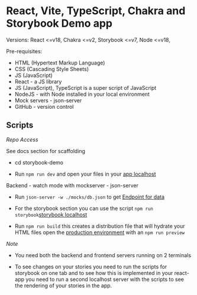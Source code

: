 # React, Vite, TypeScript, Chakra and Storybook Demo app

Versions: React <=v18, Chakra <=v2,  Storybook <=v7, Node <=v18,

Pre-requisites:

- HTML (Hypertext Markup Language)
- CSS (Cascading Style Sheets)
- JS (JavaScript)
- React - a JS library
- JS (JavaScript), TypeScript is a super script of JavaScript
- NodeJS - with Node installed in your local environment
- Mock servers - json-server
- GitHub - version control

## Scripts

_Repo Access_ 

See docs section for scaffolding 

- cd storybook-demo

- Run `npm run dev` and open your files in  your [app localhost](http://localhost:5173/)

Backend - watch mode with mockserver - json-server

- Run `json-server -w ./mocks/db.json` to get [Endpoint for data](http://localhost:3000/toDos)

- For the storybook section you can use the script `npm run storybook`[storybook localhost](http://localhost:6006/)

- Run `npm run build` this creates a distribution file that will hydrate your HTML files open the [production environment](http://localhost:4173/) with an `npm run preview`

_Note_
- You need both the backend and frontend servers running on 2 terminals

- To see changes on your stories you need to run the scripts for storybook on one tab and to see how this is implemented in your react-app you need to run a second localhost server with the scripts to see the rendering of your stories in the app.